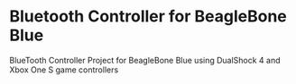 # Bluetooth Controller for BeagleBone Blue
BlueTooth Controller Project for BeagleBone Blue using DualShock 4 and Xbox One S game controllers
